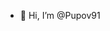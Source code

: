 - 👋 Hi, I’m @Pupov91


<!---
Pupov91/Pupov91 is a ✨ special ✨ repository because its `README.md` (this file) appears on your GitHub profile.
You can click the Preview link to take a look at your changes.
--->
